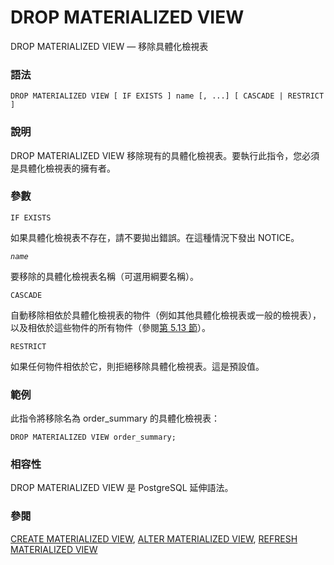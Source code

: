 # DROP MATERIALIZED VIEW

DROP MATERIALIZED VIEW — 移除具體化檢視表

### 語法

```
DROP MATERIALIZED VIEW [ IF EXISTS ] name [, ...] [ CASCADE | RESTRICT ]
```

### 說明

DROP MATERIALIZED VIEW 移除現有的具體化檢視表。要執行此指令，您必須是具體化檢視表的擁有者。

### 參數

`IF EXISTS`

如果具體化檢視表不存在，請不要拋出錯誤。在這種情況下發出 NOTICE。

_`name`_

要移除的具體化檢視表名稱（可選用綱要名稱）。

`CASCADE`

自動移除相依於具體化檢視表的物件（例如其他具體化檢視表或一般的檢視表），以及相依於這些物件的所有物件（參閱[第 5.13 節](../../the-sql-language/ddl/dependency-tracking.md)）。

`RESTRICT`

如果任何物件相依於它，則拒絕移除具體化檢視表。這是預設值。

### 範例

此指令將移除名為 order\_summary 的具體化檢視表：

```
DROP MATERIALIZED VIEW order_summary;
```

### 相容性

DROP MATERIALIZED VIEW 是 PostgreSQL 延伸語法。

### 參閱

[CREATE MATERIALIZED VIEW](create-materialized-view.md), [ALTER MATERIALIZED VIEW](alter-materialized-view.md), [REFRESH MATERIALIZED VIEW](refresh-materialized-view.md)
